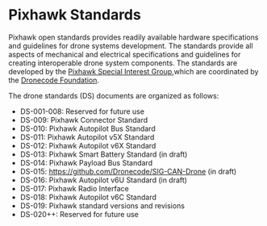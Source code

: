 # Pixhawk Standards

Pixhawk open standards provides readily available hardware specifications and guidelines for drone systems development. The standards provide all aspects of mechanical and electrical specifications and guidelines for creating interoperable drone system components. The standards are developed by the [Pixhawk Special Interest Group](https://pixhawk.org/sig/),which are coordinated by the [Dronecode Foundation](https://www.dronecode.org/).

The drone standards (DS) documents are organized as follows:

 - DS-001-008: Reserved for future use
 - DS-009: Pixhawk Connector Standard
 - DS-010: Pixhawk Autopilot Bus Standard
 - DS-011: Pixhawk Autopilot v5X Standard
 - DS-012: Pixhawk Autopilot v6X Standard
 - DS-013: Pixhawk Smart Battery Standard (in draft)
 - DS-014: Pixhawk Payload Bus Standard
 - DS-015: https://github.com/Dronecode/SIG-CAN-Drone (in draft)
 - DS-016: Pixhawk Autopilot v6U Standard (in draft)
 - DS-017: Pixhawk Radio Interface
 - DS-018: Pixhawk Autopilot v6C Standard
 - DS-019: Pixhawk standard versions and revisions
 - DS-020++: Reserved for future use

